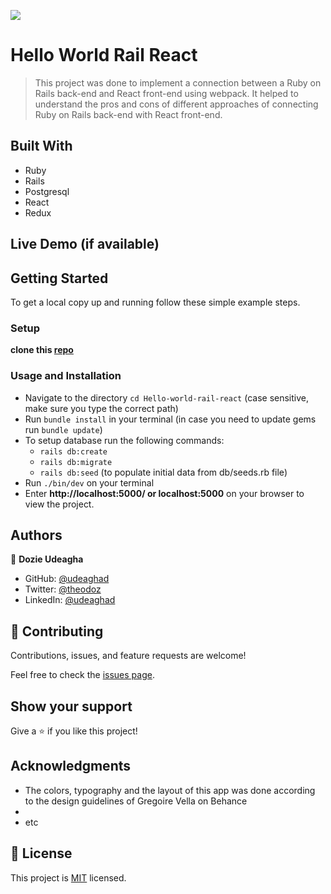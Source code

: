 [![](https://img.shields.io/badge/Microverse-Dozie%20Udeagha-blueviolet)](https://github.com/udeaghad)

# Hello World Rail React

> This project was done to implement a connection between a Ruby on Rails back-end and React front-end using webpack. It helped to understand the pros and cons of different approaches of connecting Ruby on Rails back-end with React front-end.

## Built With

- Ruby
- Rails
- Postgresql
- React
- Redux

## Live Demo (if available)

## Getting Started

To get a local copy up and running follow these simple example steps.
### Setup
 **clone this [repo](https://github.com/udeaghad/Hello-world-rail-react)**

### Usage and Installation
- Navigate to the directory `cd Hello-world-rail-react` (case sensitive, make sure you type the correct path)
- Run `bundle install` in your terminal (in case you need to update gems run `bundle update`)
- To setup database run the following commands:
  - `rails db:create`
  - `rails db:migrate`
  - `rails db:seed` (to populate initial data from db/seeds.rb file)  
- Run `./bin/dev` on your terminal
- Enter **http://localhost:5000/ or localhost:5000** on your browser to view the project.

## Authors

👤 **Dozie Udeagha**

- GitHub: [@udeaghad](https://github.com/udeaghad)
- Twitter: [@theodoz](https://twitter.com/theodoz)
- LinkedIn: [@udeaghad](https://www.linkedin.com/in/dozie-udeagha/)
## 🤝 Contributing

Contributions, issues, and feature requests are welcome!

Feel free to check the [issues page](https://github.com/udeaghad/Hello-world-rail-react/issues/).

## Show your support

Give a ⭐️ if you like this project!

## Acknowledgments

- The colors, typography and the layout of this app was done according to the design guidelines of Gregoire Vella on Behance
- 
- etc

## 📝 License

This project is [MIT](./LICENSE) licensed.
